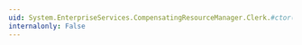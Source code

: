 ```yaml
---
uid: System.EnterpriseServices.CompensatingResourceManager.Clerk.#ctor(System.String,System.String,System.EnterpriseServices.CompensatingResourceManager.CompensatorOptions)
internalonly: False
---
```

